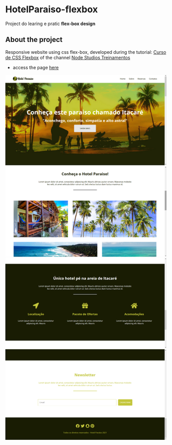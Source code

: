 # HotelParaiso-flexbox
Project do learing e pratic <strong>flex-box design</strong>

## About the project

<p>Responsive website using css flex-box, developed during the tutorial: <a href="https://www.youtube.com/playlist?list=PLwXQLZ3FdTVGjLmjwfRc0Q9TA5U-PCWp4">Curso de CSS Flexbox</a> of the channel <a href="https://www.youtube.com/c/NodeStudioTreinamentos" >Node Studios Treinamentos</a> </p>
<ul>
<li> access the page <a href="https://lucavini.github.io/HotelParaiso-flexbox/">here</a> </li></ul>


<img src="img/screenshots/screenshot1.png">
<img src="img/screenshots/screenshot2.png">
<img src="img/screenshots/screenshot3.png">
<img src="img/screenshots/screenshot4.png">
